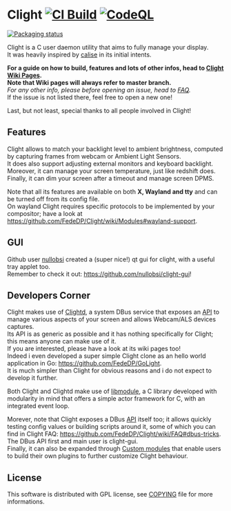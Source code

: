 # Clight [![CI Build](https://github.com/FedeDP/clight/actions/workflows/ci.yaml/badge.svg)](https://github.com/FedeDP/clight/actions/workflows/ci.yaml) [![CodeQL](https://github.com/FedeDP/clight/actions/workflows/codeql.yaml/badge.svg)](https://github.com/FedeDP/clight/actions/workflows/codeql.yaml)

[![Packaging status](https://repology.org/badge/vertical-allrepos/clight.svg)](https://repology.org/project/clight/versions)

Clight is a C user daemon utility that aims to fully manage your display.  
It was heavily inspired by [calise](http://calise.sourceforge.net/wordpress/) in its initial intents.  

**For a guide on how to build, features and lots of other infos, head to [Clight Wiki Pages](https://github.com/FedeDP/Clight/wiki).**  
**Note that Wiki pages will always refer to master branch.**  
*For any other info, please before opening an issue, head to [FAQ](https://github.com/FedeDP/Clight/wiki/FAQ).*  
If the issue is not listed there, feel free to open a new one!

Last, but not least, special thanks to all people involved in Clight!

## Features

Clight allows to match your backlight level to ambient brightness, computed by capturing frames from webcam or Ambient Light Sensors.  
It does also support adjusting external monitors and keyboard backlight.  
Moreover, it can manage your screen temperature, just like redshift does.  
Finally, it can dim your screen after a timeout and manage screen DPMS.  

Note that all its features are available on both **X, Wayland and tty** and can be turned off from its config file.  
On wayland Clight requires specific protocols to be implemented by your compositor; have a look at https://github.com/FedeDP/Clight/wiki/Modules#wayland-support.  

## GUI

Github user [nullobsi](https://github.com/nullobsi) created a (super nice!) qt gui for clight, with a useful tray applet too.  
Remember to check it out: https://github.com/nullobsi/clight-gui!

## Developers Corner

Clight makes use of [Clightd](https://github.com/FedeDP/Clightd), a system DBus service that exposes an [API](https://github.com/FedeDP/Clightd/wiki/Api) to manage various aspects of your screen and allows Webcam/ALS devices captures.  
Its API is as generic as possible and it has nothing specifically for Clight; this means anyone can make use of it.  
If you are interested, please have a look at its wiki pages too!  
Indeed i even developed a super simple Clight clone as an hello world application in Go: https://github.com/FedeDP/GoLight.  
It is much simpler than Clight for obvious reasons and i do not expect to develop it further.  

Both Clight and Clightd make use of [libmodule](https://github.com/FedeDP/libmodule), a C library developed with modularity in mind that offers a simple actor framework for C, with an integrated event loop.

Morever, note that Clight exposes a DBus [API](https://github.com/FedeDP/Clightd/wiki/Api) itself too; it allows quickly testing config values or building scripts around it, some of which you can find in Clight FAQ: https://github.com/FedeDP/Clight/wiki/FAQ#dbus-tricks.  
The DBus API first and main user is clight-gui.  
Finally, it can also be expanded through [Custom modules](https://github.com/FedeDP/Clight/wiki/Custom-Modules) that enable users to build their own plugins to further customize Clight behaviour.  

## License
This software is distributed with GPL license, see [COPYING](https://github.com/FedeDP/Clight/blob/master/COPYING) file for more informations.
